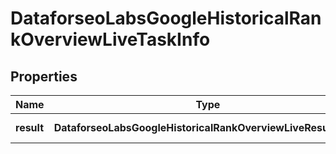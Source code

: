 # DataforseoLabsGoogleHistoricalRankOverviewLiveTaskInfo

## Properties

| Name | Type | Description | Notes |
|------------ | ------------- | ------------- | -------------|
**result** | **DataforseoLabsGoogleHistoricalRankOverviewLiveResultInfo[]** | array of results |[optional]|